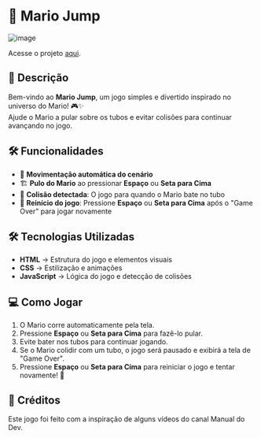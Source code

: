 # 🍄 Mario Jump

![image](https://github.com/user-attachments/assets/73ad1006-d929-404c-8807-816517fb76a1)

Acesse o projeto [aqui](https://joaopedrobn.github.io/mario-jump/).

## 📌 Descrição

Bem-vindo ao **Mario Jump**, um jogo simples e divertido inspirado no universo do Mario! 🎮✨  
Ajude o Mario a pular sobre os tubos e evitar colisões para continuar avançando no jogo.

## 🛠️ Funcionalidades

- 🏃 **Movimentação automática do cenário**
- 🏗️ **Pulo do Mario** ao pressionar **Espaço** ou **Seta para Cima**
- 🎯 **Colisão detectada**: O jogo para quando o Mario bate no tubo
- 🔄 **Reinício do jogo**: Pressione **Espaço** ou **Seta para Cima** após o "Game Over" para jogar novamente

## 🛠️ Tecnologias Utilizadas

- **HTML** → Estrutura do jogo e elementos visuais
- **CSS** → Estilização e animações
- **JavaScript** → Lógica do jogo e detecção de colisões

## 💻 Como Jogar

1. O Mario corre automaticamente pela tela.
2. Pressione **Espaço** ou **Seta para Cima** para fazê-lo pular.
3. Evite bater nos tubos para continuar jogando.
4. Se o Mario colidir com um tubo, o jogo será pausado e exibirá a tela de "Game Over".
5. Pressione **Espaço** ou **Seta para Cima** para reiniciar o jogo e tentar novamente! 🔁

## 🙌 Créditos

Este jogo foi feito com a inspiração de alguns vídeos do canal Manual do Dev.

